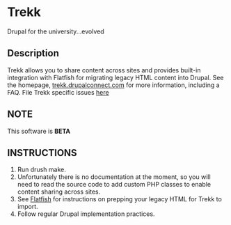 # Trekk
Drupal for the university...evolved

## Description 
Trekk allows you to share content across sites and provides built-in integration with Flatfish for migrating legacy HTML content into Drupal.
See the homepage, [trekk.drupalconnect.com](http://trekk.drupalconnect.com) for more information, including a FAQ.
File Trekk specific issues [here](/drupalstaffing/trekk/issues/)

## NOTE
This software is **BETA**

## INSTRUCTIONS
1. Run drush make. 
2. Unfortunately there is no documentation at the moment, so you will need to read the source code
to add custom PHP classes to enable content sharing across sites.
3. See [Flatfish](https://github.com/drupalstaffing/flatfish) for instructions on prepping your legacy HTML for Trekk to import.
4. Follow regular Drupal implementation practices.
